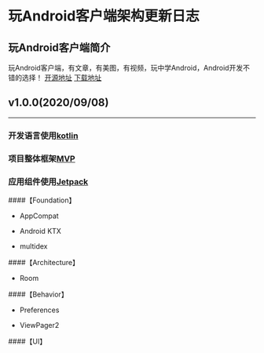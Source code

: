 # 玩Android客户端架构更新日志
## 玩Android客户端简介
玩Android客户端，有文章，有美图，有视频，玩中学Android，Android开发不错的选择！
[开源地址](https://github.com/fengyongge/WanAndroidClient)
[下载地址](https://www.pgyer.com/lZUG)


## v1.0.0(2020/09/08)
-----------------

### 开发语言使用[kotlin](https://kotlinlang.org/)

### 项目整体框架[MVP](https://github.com/android/architecture-samples/tree/todo-mvp)

### 应用组件使用[Jetpack](https://developer.android.google.cn/jetpack)

####【Foundation】

- AppCompat

- Android KTX

- multidex

####【Architecture】

- Room

####【Behavior】

- Preferences

- ViewPager2

####【UI】






